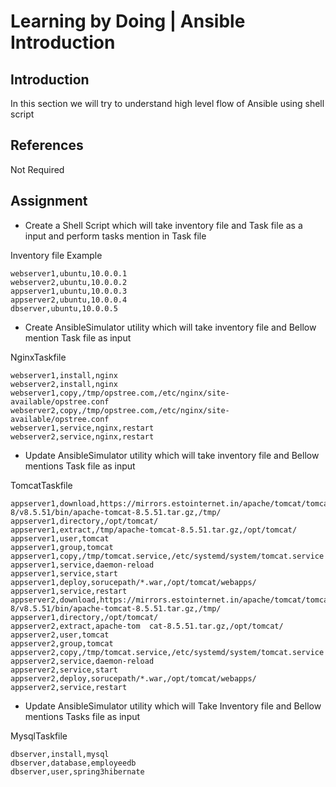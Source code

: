 # Learning by Doing | Ansible Introduction

## Introduction
In this section we will try to understand high level flow of Ansible using shell script

## References
Not Required

## Assignment

- Create a Shell Script which will take inventory file and Task file as a input and perform tasks mention in Task file

Inventory file Example
```
webserver1,ubuntu,10.0.0.1
webserver2,ubuntu,10.0.0.2
appserver1,ubuntu,10.0.0.3
appserver2,ubuntu,10.0.0.4
dbserver,ubuntu,10.0.0.5
```

- Create AnsibleSimulator utility which will take inventory file and Bellow mention Task file as input

NginxTaskfile
```
webserver1,install,nginx
webserver2,install,nginx
webserver1,copy,/tmp/opstree.com,/etc/nginx/site-available/opstree.conf
webserver2,copy,/tmp/opstree.com,/etc/nginx/site-available/opstree.conf
webserver1,service,nginx,restart
webserver2,service,nginx,restart
```

- Update AnsibleSimulator utility which will take inventory file and Bellow mentions Task file as input

TomcatTaskfile
```
appserver1,download,https://mirrors.estointernet.in/apache/tomcat/tomcat-8/v8.5.51/bin/apache-tomcat-8.5.51.tar.gz,/tmp/
appserver1,directory,/opt/tomcat/
appserver1,extract,/tmp/apache-tomcat-8.5.51.tar.gz,/opt/tomcat/
appserver1,user,tomcat
appserver1,group,tomcat
appserver1,copy,/tmp/tomcat.service,/etc/systemd/system/tomcat.service
appserver1,service,daemon-reload
appserver1,service,start
appserver1,deploy,sorucepath/*.war,/opt/tomcat/webapps/
appserver1,service,restart
appserver2,download,https://mirrors.estointernet.in/apache/tomcat/tomcat-8/v8.5.51/bin/apache-tomcat-8.5.51.tar.gz,/tmp/
appserver1,directory,/opt/tomcat/
appserver2,extract,apache-tom  cat-8.5.51.tar.gz,/opt/tomcat/
appserver2,user,tomcat
appserver2,group,tomcat
appserver2,copy,/tmp/tomcat.service,/etc/systemd/system/tomcat.service
appserver2,service,daemon-reload
appserver2,service,start
appserver2,deploy,sorucepath/*.war,/opt/tomcat/webapps/
appserver2,service,restart
```

- Update AnsibleSimulator utility which will Take Inventory file and Bellow mentions Tasks file as input

MysqlTaskfile
```
dbserver,install,mysql
dbserver,database,employeedb
dbserver,user,spring3hibernate
```